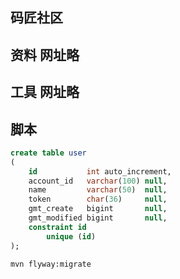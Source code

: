 ## 码匠社区

## 资料 网址略

## 工具 网址略

## 脚本
```SQL
create table user
(
    id           int auto_increment,
    account_id   varchar(100) null,
    name         varchar(50)  null,
    token        char(36)     null,
    gmt_create   bigint       null,
    gmt_modified bigint       null,
    constraint id
        unique (id)
);
```
```bash
mvn flyway:migrate
```
